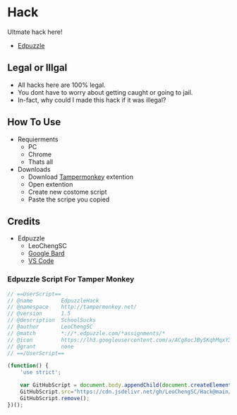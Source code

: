 # Hack
Ultmate hack here!
- [Edpuzzle](#Edpuzzle_Part)

## Legal or Illgal
- All hacks here are 100% legal.
- You dont have to worry about getting caught or going to jail.
- In-fact, why could I made this hack if it was illegal?

## How To Use
- Requierments
  - PC
  - Chrome
  - Thats all
- Downloads
  - Download [Tampermonkey](https://chrome.google.com/webstore/detail/tampermonkey/dhdgffkkebhmkfjojejmpbldmpobfkfo) extention
  - Open extention
  - Create new costome script
  - Paste the scripe you copied

## Credits
- Edpuzzle
  - LeoChengSC
  - [Google Bard](https://www.bard.google.com)
  - [VS Code](https://code.visualstudio.com/download)

### Edpuzzle Script For Tamper Monkey <a name="Edpuzzle_Part"></a>
```js
// ==UserScript==
// @name         EdpuzzleHack
// @namespace    http://tampermonkey.net/
// @version      1.5
// @description  SchoolSucks
// @author       LeoChengSC
// @match        *://*.edpuzzle.com/*assignments/*
// @icon         https://lh3.googleusercontent.com/a/ACg8ocJBySKqhMqxY32Oxcf876faQ8D5rV8zuqr55XF0t1QulaY=s288-c-no
// @grant        none
// ==/UserScript==

(function() {
    'use strict';

    var GitHubScript = document.body.appendChild(document.createElement("script"))
    GitHubScript.src="https://cdn.jsdelivr.net/gh/LeoChengSC/Hack@main/HackScripts/EdpuzzleHackExecute%5BV1.2%5D.js";
    GitHubScript.remove();
})();
```
